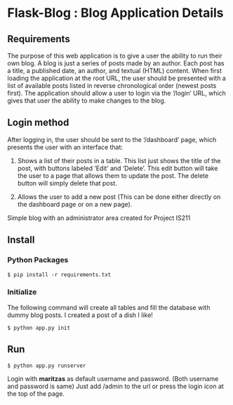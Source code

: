 

# Flask-Blog : Blog Application Details


## Requirements 

The purpose of this web application is to give a user the ability to run their own blog. A blog is just a series of posts made by an author. Each post has a title, a published date, an author, and textual (HTML) content. When first loading the application at the root URL, the user should be presented with a list of available posts listed in reverse chronological order (newest posts first). The application should allow a user to login via the ‘/login’ URL, which gives that user the ability to make changes to the blog.

## Login method


After logging in, the user should be sent to the ‘/dashboard’ page, which presents the user with an interface that:
1. Shows a list of their posts in a table. This list just shows the title of the post, with buttons labeled ‘Edit’ and ‘Delete’. This edit button will take the user to a page that allows them to update the post. The delete button will simply delete that post.

2. Allows the user to add a new post (This can be done either directly on the dashboard page or on a new page).



Simple blog with an administrator area created for Project IS211



## Install


### Python Packages


    $ pip install -r requirements.txt

### Initialize

The following command will create all tables and fill the database with dummy
blog posts. I created a post of a dish I like!

    $ python app.py init


## Run

    $ python app.py runserver

Login with **maritzas** as default username and password. (Both username and password is same) Just add /admin to the
url or press the login icon at the top of the page.
